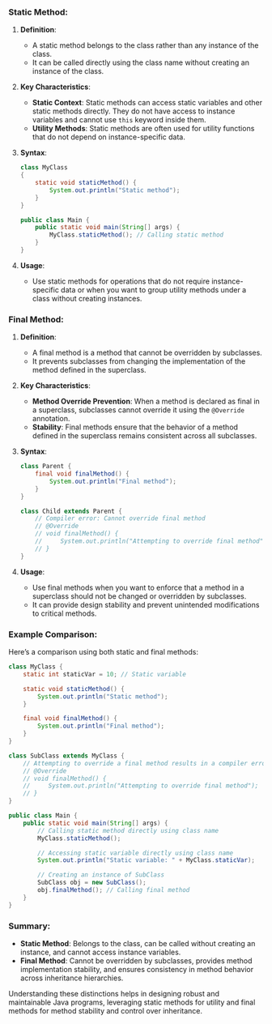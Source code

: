 
### Static Method:

1. **Definition**: 
   - A static method belongs to the class rather than any instance of the class.
   - It can be called directly using the class name without creating an instance of the class.

2. **Key Characteristics**:
   - **Static Context**: Static methods can access static variables and other static methods directly. They do not have access to instance variables and cannot use `this` keyword inside them.
   - **Utility Methods**: Static methods are often used for utility functions that do not depend on instance-specific data.

3. **Syntax**:
   ```java
   class MyClass 
   {
       static void staticMethod() {
           System.out.println("Static method");
       }
   }

   public class Main {
       public static void main(String[] args) {
           MyClass.staticMethod(); // Calling static method
       }
   }
   ```

4. **Usage**:
   - Use static methods for operations that do not require instance-specific data or when you want to group utility methods under a class without creating instances.

### Final Method:

1. **Definition**:
   - A final method is a method that cannot be overridden by subclasses.
   - It prevents subclasses from changing the implementation of the method defined in the superclass.

2. **Key Characteristics**:
   - **Method Override Prevention**: When a method is declared as final in a superclass, subclasses cannot override it using the `@Override` annotation.
   - **Stability**: Final methods ensure that the behavior of a method defined in the superclass remains consistent across all subclasses.

3. **Syntax**:
   ```java
   class Parent {
       final void finalMethod() {
           System.out.println("Final method");
       }
   }

   class Child extends Parent {
       // Compiler error: Cannot override final method
       // @Override
       // void finalMethod() {
       //     System.out.println("Attempting to override final method");
       // }
   }
   ```

4. **Usage**:
   - Use final methods when you want to enforce that a method in a superclass should not be changed or overridden by subclasses.
   - It can provide design stability and prevent unintended modifications to critical methods.

### Example Comparison:

Here’s a comparison using both static and final methods:

```java
class MyClass {
    static int staticVar = 10; // Static variable

    static void staticMethod() {
        System.out.println("Static method");
    }

    final void finalMethod() {
        System.out.println("Final method");
    }
}

class SubClass extends MyClass {
    // Attempting to override a final method results in a compiler error
    // @Override
    // void finalMethod() {
    //     System.out.println("Attempting to override final method");
    // }
}

public class Main {
    public static void main(String[] args) {
        // Calling static method directly using class name
        MyClass.staticMethod();

        // Accessing static variable directly using class name
        System.out.println("Static variable: " + MyClass.staticVar);

        // Creating an instance of SubClass
        SubClass obj = new SubClass();
        obj.finalMethod(); // Calling final method
    }
}
```

### Summary:

- **Static Method**: Belongs to the class, can be called without creating an instance, and cannot access instance variables.
- **Final Method**: Cannot be overridden by subclasses, provides method implementation stability, and ensures consistency in method behavior across inheritance hierarchies.

Understanding these distinctions helps in designing robust and maintainable Java programs, leveraging static methods for utility and final methods for method stability and control over inheritance.